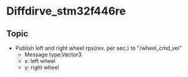 # Diffdirve_stm32f446re

## Topic
- Publish left and right wheel rps(rev. per sec.) to "/wheel_cmd_vel"
    - Message type:Vector3
    - x: left wheel
    - y: right wheel